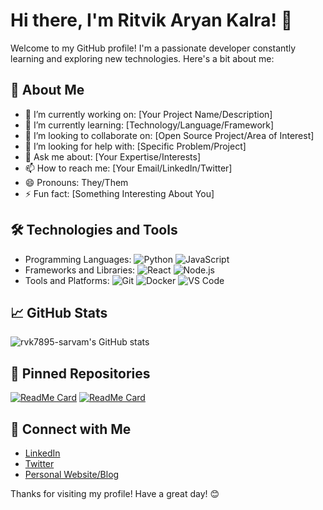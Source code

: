 # Hi there, I'm Ritvik Aryan Kalra! 👋

Welcome to my GitHub profile! I'm a passionate developer constantly learning and exploring new technologies. Here's a bit about me:

## 🌟 About Me

- 🔭 I’m currently working on: [Your Project Name/Description]
- 🌱 I’m currently learning: [Technology/Language/Framework]
- 👯 I’m looking to collaborate on: [Open Source Project/Area of Interest]
- 🤔 I’m looking for help with: [Specific Problem/Project]
- 💬 Ask me about: [Your Expertise/Interests]
- 📫 How to reach me: [Your Email/LinkedIn/Twitter]
- 😄 Pronouns: They/Them
- ⚡ Fun fact: [Something Interesting About You]

## 🛠️ Technologies and Tools

- Programming Languages: ![Python](https://img.shields.io/badge/-Python-333333?style=flat&logo=python) ![JavaScript](https://img.shields.io/badge/-JavaScript-333333?style=flat&logo=javascript)
- Frameworks and Libraries: ![React](https://img.shields.io/badge/-React-333333?style=flat&logo=react) ![Node.js](https://img.shields.io/badge/-Node.js-333333?style=flat&logo=node.js)
- Tools and Platforms: ![Git](https://img.shields.io/badge/-Git-333333?style=flat&logo=git) ![Docker](https://img.shields.io/badge/-Docker-333333?style=flat&logo=docker) ![VS Code](https://img.shields.io/badge/-VS%20Code-333333?style=flat&logo=visual-studio-code)

## 📈 GitHub Stats

![rvk7895-sarvam's GitHub stats](https://github-readme-stats.vercel.app/api?username=rvk7895-sarvam&show_icons=true&theme=radical)

## 📌 Pinned Repositories

[![ReadMe Card](https://github-readme-stats.vercel.app/api/pin/?username=rvk7895-sarvam&repo=your-repo-name&theme=radical)](https://github.com/rvk7895-sarvam/your-repo-name)
[![ReadMe Card](https://github-readme-stats.vercel.app/api/pin/?username=rvk7895-sarvam&repo=your-repo-name&theme=radical)](https://github.com/rvk7895-sarvam/your-repo-name)

## 🤝 Connect with Me

- [LinkedIn](https://www.linkedin.com/in/your-linkedin-profile)
- [Twitter](https://twitter.com/your-twitter-handle)
- [Personal Website/Blog](https://your-website.com)

Thanks for visiting my profile! Have a great day! 😊
